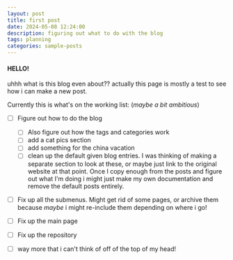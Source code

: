 ```yaml
---
layout: post
title: first post
date: 2024-05-08 12:24:00
description: figuring out what to do with the blog
tags: planning
categories: sample-posts
---
```


#### HELLO!
uhhh what is this blog even about??
actually this page is mostly a test to see how i can make a new post.

Currently this is what's on the working list: (*maybe a bit ambitious*)
- [ ] Figure out how to do the blog
  - [ ] Also figure out how the tags and categories work
  - [ ] add a cat pics section
  - [ ] add something for the china vacation
  - [ ] clean up the default given blog entries. I was thinking of making a separate section to look at these, or maybe just link to the original website at that point. Once I copy enough from the posts and figure out what I'm doing i might just make my own documentation and remove the default posts entirely.
- [ ] Fix up all the submenus. Might get rid of some pages, or archive them because *maybe* i might re-include them depending on where i go!
- [ ] Fix up the main page
- [ ] Fix up the repository
- [ ] way more that i can't think of off of the top of my head!


